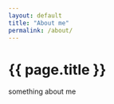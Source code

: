 ```yaml
---
layout: default
title: "About me"
permalink: /about/
---
```


# {{ page.title }}
<!-- some comment -->

something about me
